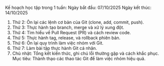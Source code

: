 Kế hoạch học tập trong 1 tuần:
Ngày bắt đầu: 07/10/2025
Ngày kết thúc: 14/10/2025
1. Thứ 2: Ôn lại các lệnh cơ bản của Git (clone, add, commit, push).
2. Thứ 3: Thực hành tạo branch, merge và xử lý xung đột.
3. Thứ 4: Tìm hiểu về Pull Request (PR) và cách review code.
4. Thứ 5: Thực hành tag, release, và rollback phiên bản.
5. Thứ 6: Ôn lại quy trình làm việc nhóm với Git.
6. Thứ 7: Làm bài tập thực hành Git cá nhân.
7. Chủ nhật: Tổng kết kiến thức, ghi chú lỗi thường gặp và cách khắc phục.
Mục tiêu: Thành thạo các thao tác Git để làm việc nhóm hiệu quả.
